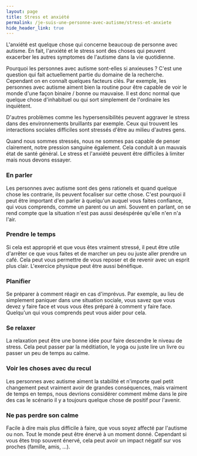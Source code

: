 ```yaml
---
layout: page
title: Stress et anxiété
permalink: /je-suis-une-personne-avec-autisme/stress-et-anxiete
hide_header_link: true
---
```


L'anxiété est quelque chose qui concerne beaucoup de personne avec autisme.
En fait, l'anxiété et le stress sont des choses qui peuvent exacerber les autres symptomes de l'autisme dans la vie quotidienne.

Pourquoi les personnes avec autisme sont-elles si anxieuses ?
C'est une question qui fait actuellement partie du domaine de la recherche. Cependant on en connaît  quelques facteurs clés.
Par exemple, les personnes avec autisme aiment bien la routine pour être capable de voir le monde d'une façon binaire / bonne ou mauvaise.
Il est donc normal que quelque chose d'inhabituel ou qui sort simplement de l'ordinaire les inquiètent.

D'autres problèmes comme les hypersensibilités peuvent aggraver le stress dans des environnements bruillants par exemple.
Ceux qui trouvent les interactions sociales difficiles sont stressés d'être au milieu d'autres gens.

Quand nous sommes stressés, nous ne sommes pas capable de penser clairement, notre pression sanguine également. Cela conduit à un mauvais état de santé général.
Le stress et l'anxiété peuvent être difficiles à limiter mais nous devons essayer.

### En parler
Les personnes avec autisme sont des gens rationels et quand quelque chose les contrarie, ils peuvent focaliser sur cette chose.
C'est pourquoi il peut être important d'en parler à quelqu'un auquel vous faites confiance, qui vous comprends, comme un parent ou un ami.
Souvent en parlant, on se rend compte que la situation n'est pas aussi deséspérée qu'elle n'en n'a l'air.

### Prendre le temps
Si cela est approprié et que vous êtes vraiment stressé, il peut être utile d'arrêter ce que vous faites et de marcher un peu ou juste aller prendre un café. Cela peut vous permettre de vous reposer et de revenir avec un esprit plus clair.
L'exercice physique peut être aussi bénéfique.

### Planifier
Se préparer à comment réagir en cas d'imprévus.
Par exemple, au lieu de simplement paniquer dans une situation sociale, vous savez que vous devez y faire face et vous vous êtes préparé à comment y faire face.
Quelqu'un qui vous comprends peut vous aider pour cela.

### Se relaxer
La relaxation peut être une bonne idée pour faire descendre le niveau de stress.
Cela peut passer par la méditiation, le yoga ou juste lire un livre ou passer un peu de temps au calme.

### Voir les choses avec du recul
Les personnes avec autisme aiment la stabilité et n'importe quel petit changement peut
vraiment avoir de grandes conséquences, mais vraiment de temps en temps, 
nous devrions considérer comment même dans le pire des cas le scénario
il y a toujours quelque chose de positif pour l'avenir.

### Ne pas perdre son calme
Facile à dire mais plus difficile à faire, que vous soyez affecté par l'autisme ou non.
Tout le monde peut être énervé à un moment donné.
Cependant si vous êtes trop souvent énervé, cela peut avoir un impact négatif sur vos proches (famille, amis, …).
